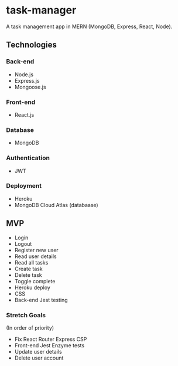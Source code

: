 # task-manager

A task management app in MERN (MongoDB, Express, React, Node).

## Technologies

### Back-end

- Node.js
- Express.js
- Mongoose.js

### Front-end

- React.js

### Database

- MongoDB

### Authentication

- JWT

### Deployment

- Heroku
- MongoDB Cloud Atlas (databaase)

## MVP

- Login
- Logout
- Register new user
- Read user details
- Read all tasks
- Create task
- Delete task
- Toggle complete
- Heroku deploy
- CSS
- Back-end Jest testing

### Stretch Goals

(In order of priority)

- Fix React Router Express CSP
- Front-end Jest Enzyme tests
- Update user details
- Delete user account
